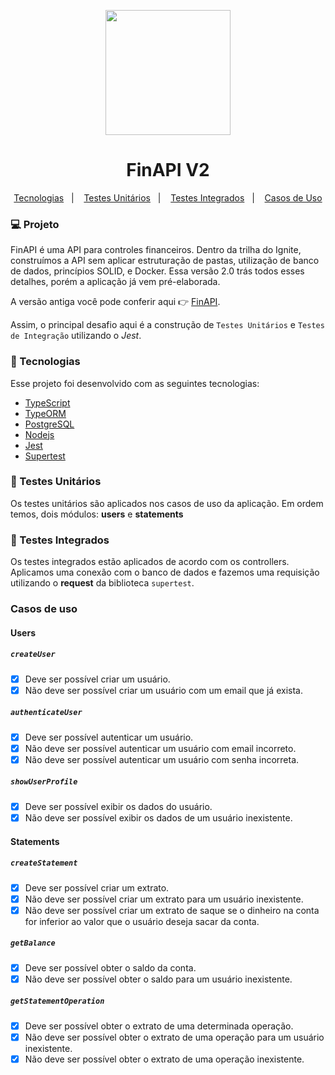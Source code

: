 <p align="center">
  <img src="https://static.vecteezy.com/system/resources/previews/012/598/212/original/currency-coin-cartoon-png.png" width="200">
</p>

<h1 align="center">FinAPI V2</h1>

<div align="center">
  <a href="#nut_and_bolt-Tecnologias">Tecnologias</a>&nbsp;&nbsp;&nbsp;|&nbsp;&nbsp;&nbsp;
  <a href="#-testes-unitários">Testes Unitários</a>&nbsp;&nbsp;&nbsp;|&nbsp;&nbsp;&nbsp;
  <a href="#-testes-integrados">Testes Integrados</a>&nbsp;&nbsp;&nbsp;|&nbsp;&nbsp;&nbsp;
  <a href="#casos-de-uso">Casos de Uso</a>
</div>

### :computer: Projeto

FinAPI é uma API para controles financeiros. Dentro da trilha do Ignite, construímos a API sem aplicar estruturação de pastas, utilização de banco de dados, princípios SOLID, e Docker. Essa versão 2.0 trás todos esses detalhes, porém a aplicação já vem pré-elaborada.

A versão antiga você pode conferir aqui 👉 [FinAPI](https://github.com/Gabriek0/finAPI).

Assim, o principal desafio aqui é a construção de `Testes Unitários` e `Testes de Integração` utilizando o _Jest_.

### :nut_and_bolt: Tecnologias

Esse projeto foi desenvolvido com as seguintes tecnologias:

- [TypeScript][typescript]
- [TypeORM][typeorm]
- [PostgreSQL][postgresql]
- [Nodejs][nodejs]
- [Jest][jest]
- [Supertest][supertest]

[typescript]: https://www.typescriptlang.org/
[nodejs]: https://nodejs.org/en/
[postgresql]: https://www.postgresql.org/
[typeorm]: https://typeorm.io/
[jest]: https://jestjs.io/
[supertest]: https://www.npmjs.com/package/supertest

### 🧪 Testes Unitários

Os testes unitários são aplicados nos casos de uso da aplicação. Em ordem temos, dois módulos: **users** e **statements**

### 🧪 Testes Integrados

Os testes integrados estão aplicados de acordo com os controllers. Aplicamos uma conexão com o banco de dados e fazemos uma requisição utilizando o **request** da biblioteca `supertest`.

### Casos de uso

#### Users

##### `createUser`

- [x] Deve ser possível criar um usuário.
- [x] Não deve ser possível criar um usuário com um email que já exista.

##### `authenticateUser`

- [x] Deve ser possível autenticar um usuário.
- [x] Não deve ser possível autenticar um usuário com email incorreto.
- [x] Não deve ser possível autenticar um usuário com senha incorreta.

##### `showUserProfile`

- [x] Deve ser possível exibir os dados do usuário.
- [x] Não deve ser possível exibir os dados de um usuário inexistente.

#### Statements

##### `createStatement`

- [x] Deve ser possível criar um extrato.
- [x] Não deve ser possível criar um extrato para um usuário inexistente.
- [x] Não deve ser possível criar um extrato de saque se o dinheiro na conta for inferior ao valor que o usuário deseja sacar da conta.

##### `getBalance`

- [x] Deve ser possível obter o saldo da conta.
- [x] Não deve ser possível obter o saldo para um usuário inexistente.

##### `getStatementOperation`

- [x] Deve ser possível obter o extrato de uma determinada operação.
- [x] Não deve ser possível obter o extrato de uma operação para um usuário inexistente.
- [x] Não deve ser possível obter o extrato de uma operação inexistente.
